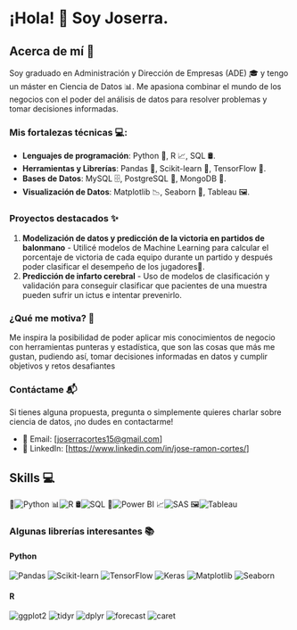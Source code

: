 # ¡Hola! 👋 Soy Joserra.

## Acerca de mí 🚀

Soy graduado en Administración y Dirección de Empresas (ADE) 🎓 y tengo un máster en Ciencia de Datos 📊. Me apasiona combinar el mundo de los negocios con el poder del análisis de datos para resolver problemas y tomar decisiones informadas. 

### Mis fortalezas técnicas 💻:

- **Lenguajes de programación**: Python 🐍, R 📈, SQL 🛢️.
- **Herramientas y Librerías**: Pandas 🐼, Scikit-learn 🤖, TensorFlow 🧠.
- **Bases de Datos**: MySQL 🗄️, PostgreSQL 🐘, MongoDB 🍃.
- **Visualización de Datos**: Matplotlib 📉, Seaborn 🎨, Tableau 🖼️.

### Proyectos destacados ✨

1. **Modelización de datos y predicción de la victoria en partidos de balonmano** - Utilicé modelos de Machine Learning para calcular el porcentaje de victoria de cada equipo durante un partido y después poder clasificar el desempeño de los jugadores🥇.
2. **Predicción de infarto cerebral** - Uso de modelos de clasificación y validación para conseguir clasificar que pacientes de una muestra pueden sufrir un ictus e intentar prevenirlo.

### ¿Qué me motiva? 🌟

Me inspira la posibilidad de poder aplicar mis conocimientos de negocio con herramientas punteras y estadística, que son las cosas que más me gustan, pudiendo así, tomar decisiones informadas en datos y cumplir objetivos y retos desafiantes

### Contáctame 📬

Si tienes alguna propuesta, pregunta o simplemente quieres charlar sobre ciencia de datos, ¡no dudes en contactarme!

- 📧 Email: [joserracortes15@gmail.com]
- 🔗 LinkedIn: [https://www.linkedin.com/in/jose-ramon-cortes/]

## Skills 💻

🐍![Python](https://img.shields.io/badge/Python-intermediate-yellowblue?style=flat&logo=python&logoColor=white)
📊![R](https://img.shields.io/badge/R-intermediate-bluewhite?style=flat&logo=r&logoColor=white)
🛢️![SQL](https://img.shields.io/badge/SQL-intermediate-orangegrey?style=flat&logo=sql&logoColor=white)
🎨![Power BI](https://img.shields.io/badge/Power%20BI-high-f2c811?style=flat&logo=power-bi&logoColor=white)
📈![SAS](https://img.shields.io/badge/SAS-intermediate-blue?style=flat&logo=sas&logoColor=white)
🖼️![Tableau](https://img.shields.io/badge/Tableau-intermediate-blue?style=flat&logo=tableau&logoColor=white)

### Algunas librerías interesantes 📚

#### Python
![Pandas](https://img.shields.io/badge/Pandas-1.3.3-blue?style=flat&logo=pandas&logoColor=white)
![Scikit-learn](https://img.shields.io/badge/Scikit--learn-0.24.2-orange?style=flat&logo=scikit-learn&logoColor=white)
![TensorFlow](https://img.shields.io/badge/TensorFlow-2.5.0-yellow?style=flat&logo=tensorflow&logoColor=white)
![Keras](https://img.shields.io/badge/Keras-2.4.3-red?style=flat&logo=keras&logoColor=white)
![Matplotlib](https://img.shields.io/badge/Matplotlib-3.4.2-magenta?style=flat&logo=matplotlib&logoColor=white)
![Seaborn](https://img.shields.io/badge/Seaborn-v0.11.1-teal?style=flat&logo=seaborn&logoColor=white)

#### R
![ggplot2](https://img.shields.io/badge/ggplot2-3.3.5-red?style=flat&logo=r&logoColor=white)
![tidyr](https://img.shields.io/badge/tidyr-1.1.3-blue?style=flat&logo=r&logoColor=white)
![dplyr](https://img.shields.io/badge/dplyr-1.0.7-green?style=flat&logo=r&logoColor=white)
![forecast](https://img.shields.io/badge/forecast-8.15-orange?style=flat&logo=r&logoColor=white)
![caret](https://img.shields.io/badge/caret-6.0.90-purple?style=flat&logo=r&logoColor=white)


